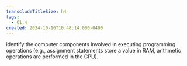 ```yaml
---
transcludeTitleSize: h4
tags:
  - C1.4
created: 2024-10-16T10:48:14.000-0400
---
```

identify the computer components involved in executing programming operations (e.g., assignment statements store a value in RAM, arithmetic operations are performed in the CPU).